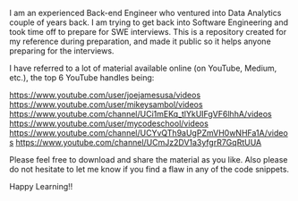 I am an experienced Back-end Engineer who ventured into Data Analytics couple of years back. I am trying to get back into Software Engineering and took time off to prepare for SWE interviews. This is a repository created for my reference during preparation, and made it public so it helps anyone preparing for the interviews.

I have referred to a lot of material available online (on YouTube, Medium, etc.), the top 6 YouTube handles being:

https://www.youtube.com/user/joejamesusa/videos 
https://www.youtube.com/user/mikeysambol/videos 
https://www.youtube.com/channel/UCi1mEKq_tlYkUIFgVF6lhhA/videos 
https://www.youtube.com/user/mycodeschool/videos 
https://www.youtube.com/channel/UCYvQTh9aUgPZmVH0wNHFa1A/videos https://www.youtube.com/channel/UCmJz2DV1a3yfgrR7GqRtUUA

Please feel free to download and share the material as you like. Also please do not hesitate to let me know if you find a flaw in any of the code snippets.

Happy Learning!!
